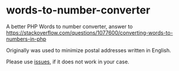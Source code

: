 # words-to-number-converter

A better PHP Words to number converter, answer to https://stackoverflow.com/questions/1077600/converting-words-to-numbers-in-php

Originally was used to minimize postal addresses written in English.

Please use [issues](https://github.com/thefish/words-to-number-converter/issues), if it does not work in your case.
